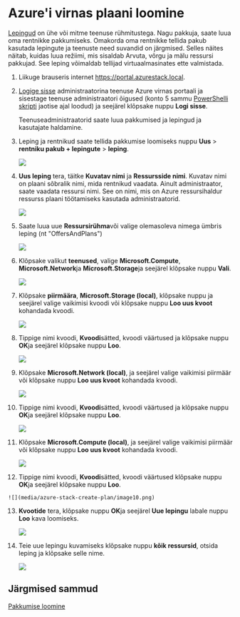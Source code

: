 <properties
    pageTitle="Plaani loomine Azure virnas | Microsoft Azure'i"
    description="Teenuse administraatorina, luua leping, mis võimaldab tellijad sätte virtuaalmasinates."
    services="azure-stack"
    documentationCenter=""
    authors="ErikjeMS"
    manager="byronr"
    editor=""/>

<tags
    ms.service="azure-stack"
    ms.workload="na"
    ms.tgt_pltfrm="na"
    ms.devlang="na"
    ms.topic="get-started-article"
    ms.date="09/26/2016"
    ms.author="erikje"/>

# <a name="create-a-plan-in-azure-stack"></a>Azure'i virnas plaani loomine

[Lepingud](azure-stack-key-features.md#services-plans-offers-and-subscriptions) on ühe või mitme teenuse rühmitustega. Nagu pakkuja, saate luua oma rentnikke pakkumiseks. Omakorda oma rentnikke tellida pakub kasutada lepingute ja teenuste need suvandid on järgmised. Selles näites näitab, kuidas luua režiimi, mis sisaldab Arvuta, võrgu ja mälu ressursi pakkujad. See leping võimaldab tellijad virtuaalmasinates ette valmistada.

1.  Liikuge brauseris internet https://portal.azurestack.local.

2.  [Logige sisse](azure-stack-connect-azure-stack.md#log-in-as-a-service-administrator) administraatorina teenuse Azure virnas portaali ja sisestage teenuse administraatori õigused (konto 5 sammu [PowerShelli skripti](azure-stack-run-powershell-script.md) jaotise ajal loodud) ja seejärel klõpsake nuppu **Logi sisse**.

    Teenuseadministraatorid saate luua pakkumised ja lepingud ja kasutajate haldamine.

3.  Leping ja rentnikud saate tellida pakkumise loomiseks nuppu **Uus** > **rentniku pakub + lepingute** > **leping**.

    ![](media/azure-stack-create-plan/image01.png)

4.  **Uus leping** tera, täitke **Kuvatav nimi** ja **Ressursside nimi**. Kuvatav nimi on plaani sõbralik nimi, mida rentnikud vaadata. Ainult administraator, saate vaadata ressursi nimi. See on nimi, mis on Azure ressursihaldur ressurss plaani töötamiseks kasutada administraatorid.

    ![](media/azure-stack-create-plan/image02.png)

5.  Saate luua uue **Ressursirühma**või valige olemasoleva nimega ümbris leping (nt "OffersAndPlans")

    ![](media/azure-stack-create-plan/image02a.png)

6.  Klõpsake valikut **teenused**, valige **Microsoft.Compute**, **Microsoft.Network**ja **Microsoft.Storage**ja seejärel klõpsake nuppu **Vali**.

    ![](media/azure-stack-create-plan/image03.png)

7.  Klõpsake **piirmäära**, **Microsoft.Storage (local)**, klõpsake nuppu ja seejärel valige vaikimisi kvoodi või klõpsake nuppu **Loo uus kvoot** kohandada kvoodi.

    ![](media/azure-stack-create-plan/image04.png)

8.  Tippige nimi kvoodi, **Kvoodi**sätted, kvoodi väärtused ja klõpsake nuppu **OK**ja seejärel klõpsake nuppu **Loo**.

    ![](media/azure-stack-create-plan/image06.png)

9. Klõpsake **Microsoft.Network (local)**, ja seejärel valige vaikimisi piirmäär või klõpsake nuppu **Loo uus kvoot** kohandada kvoodi.

    ![](media/azure-stack-create-plan/image07.png)

10. Tippige nimi kvoodi, **Kvoodi**sätted, kvoodi väärtused ja klõpsake nuppu **OK**ja seejärel klõpsake nuppu **Loo**.

    ![](media/azure-stack-create-plan/image08.png)

11. Klõpsake **Microsoft.Compute (local)**, ja seejärel valige vaikimisi piirmäär või klõpsake nuppu **Loo uus kvoot** kohandada kvoodi.

    ![](media/azure-stack-create-plan/image09.png)

12.  Tippige nimi kvoodi, **Kvoodi**sätted, kvoodi väärtused klõpsake nuppu **OK**ja seejärel klõpsake nuppu **Loo**.

    ![](media/azure-stack-create-plan/image10.png)

13. **Kvootide** tera, klõpsake nuppu **OK**ja seejärel **Uue lepingu** labale nuppu **Loo** kava loomiseks.

    ![](media/azure-stack-create-plan/image11.png)

14. Teie uue lepingu kuvamiseks klõpsake nuppu **kõik ressursid**, otsida leping ja klõpsake selle nime.

    ![](media/azure-stack-create-plan/image12.png)

## <a name="next-steps"></a>Järgmised sammud

[Pakkumise loomine](azure-stack-create-offer.md)
